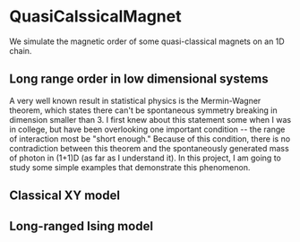 # QuasiCalssicalMagnet
We simulate the magnetic order of some quasi-classical magnets on an 1D chain.
## Long range order in low dimensional systems
A very well known result in statistical physics is the Mermin-Wagner theorem, which states there can't be spontaneous symmetry breaking in dimension smaller than 3. I first knew about this statement some when I was in college, but have been overlooking one important condition -- the range of interaction most be "short enough." 
Because of this condition, there is no contradiction between this theorem and the spontaneously generated mass of photon in (1+1)D (as far as I understand it).
In this project, I am going to study some simple examples that demonstrate this phenomenon.
## Classical XY model
## Long-ranged Ising model
